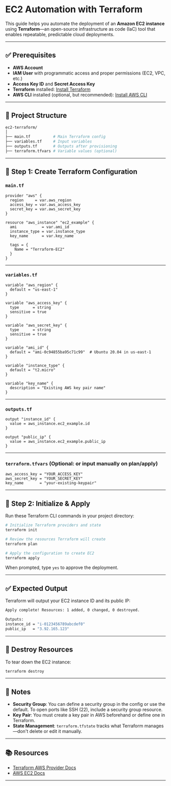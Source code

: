 # **EC2 Automation with Terraform**

This guide helps you automate the deployment of an **Amazon EC2 instance** using **Terraform**—an open-source infrastructure as code (IaC) tool that enables repeatable, predictable cloud deployments.

---

## ✅ **Prerequisites**

* **AWS Account**
* **IAM User** with programmatic access and proper permissions (EC2, VPC, etc.)
* **Access Key ID** and **Secret Access Key**
* **Terraform** installed: [Install Terraform](https://developer.hashicorp.com/terraform/downloads)
* **AWS CLI** installed (optional, but recommended): [Install AWS CLI](https://docs.aws.amazon.com/cli/latest/userguide/install-cliv2.html)

---

## 📁 **Project Structure**

```bash
ec2-terraform/
│
├── main.tf          # Main Terraform config
├── variables.tf     # Input variables
├── outputs.tf       # Outputs after provisioning
├── terraform.tfvars # Variable values (optional)
```

---

## 🔧 **Step 1: Create Terraform Configuration**

### `main.tf`

```hcl
provider "aws" {
  region     = var.aws_region
  access_key = var.aws_access_key
  secret_key = var.aws_secret_key
}

resource "aws_instance" "ec2_example" {
  ami           = var.ami_id
  instance_type = var.instance_type
  key_name      = var.key_name

  tags = {
    Name = "Terraform-EC2"
  }
}
```

---

### `variables.tf`

```hcl
variable "aws_region" {
  default = "us-east-1"
}

variable "aws_access_key" {
  type      = string
  sensitive = true
}

variable "aws_secret_key" {
  type      = string
  sensitive = true
}

variable "ami_id" {
  default = "ami-0c94855ba95c71c99"  # Ubuntu 20.04 in us-east-1
}

variable "instance_type" {
  default = "t2.micro"
}

variable "key_name" {
  description = "Existing AWS key pair name"
}
```

---

### `outputs.tf`

```hcl
output "instance_id" {
  value = aws_instance.ec2_example.id
}

output "public_ip" {
  value = aws_instance.ec2_example.public_ip
}
```

---

### `terraform.tfvars` (Optional: or input manually on plan/apply)

```hcl
aws_access_key = "YOUR_ACCESS_KEY"
aws_secret_key = "YOUR_SECRET_KEY"
key_name       = "your-existing-keypair"
```

---

## 🚀 **Step 2: Initialize & Apply**

Run these Terraform CLI commands in your project directory:

```bash
# Initialize Terraform providers and state
terraform init

# Review the resources Terraform will create
terraform plan

# Apply the configuration to create EC2
terraform apply
```

When prompted, type `yes` to approve the deployment.

---

## ✅ **Expected Output**

Terraform will output your EC2 instance ID and its public IP:

```bash
Apply complete! Resources: 1 added, 0 changed, 0 destroyed.

Outputs:
instance_id = "i-0123456789abcdef0"
public_ip   = "3.92.165.123"
```

---

## 🧹 **Destroy Resources**

To tear down the EC2 instance:

```bash
terraform destroy
```

---

## 📌 Notes

* **Security Group**: You can define a security group in the config or use the default. To open ports like SSH (22), include a security group resource.
* **Key Pair**: You must create a key pair in AWS beforehand or define one in Terraform.
* **State Management**: `terraform.tfstate` tracks what Terraform manages—don't delete or edit it manually.

---

## 📚 Resources

* [Terraform AWS Provider Docs](https://registry.terraform.io/providers/hashicorp/aws/latest/docs)
* [AWS EC2 Docs](https://docs.aws.amazon.com/ec2/index.html)

---
